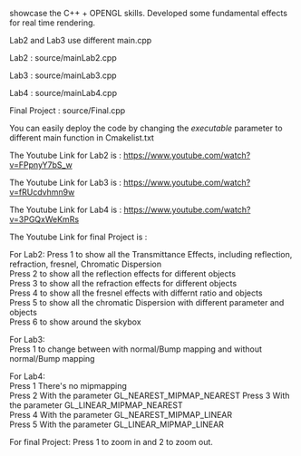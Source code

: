 showcase the C++ + OPENGL skills.  Developed some fundamental effects for real time rendering.

Lab2 and Lab3 use different main.cpp   

Lab2 : source/mainLab2.cpp   

Lab3 : source/mainLab3.cpp   

Lab4 : source/mainLab4.cpp  

Final Project : source/Final.cpp


You can easily deploy the code by changing the *executable* parameter to different main function in Cmakelist.txt

The Youtube Link for Lab2 is : https://www.youtube.com/watch?v=FPpnyY7bS_w  

The Youtube Link for Lab3 is : https://www.youtube.com/watch?v=fRUcdvhmn9w  

The Youtube Link for Lab4 is : https://www.youtube.com/watch?v=3PGQxWeKmRs  

The Youtube Link for final Project is :   


For Lab2:
Press 1 to show all the Transmittance Effects, including reflection, refraction, fresnel, Chromatic Dispersion  
Press 2 to show all the reflection effects for different objects  
Press 3 to show all the refraction effects for different objects  
Press 4 to show all the fresnel effects with differnt ratio and objects  
Press 5 to show all the chromatic Dispersion with different parameter and objects  
Press 6 to show around the skybox  

For Lab3:  
Press 1 to change between with normal/Bump mapping and without normal/Bump mapping  

For Lab4:  
Press 1 There's no mipmapping  
Press 2 With the parameter GL_NEAREST_MIPMAP_NEAREST
Press 3 With the parameter GL_LINEAR_MIPMAP_NEAREST  
Press 4 With the parameter GL_NEAREST_MIPMAP_LINEAR  
Press 5 With the parameter GL_LINEAR_MIPMAP_LINEAR  

For final Project:
Press 1 to zoom in and 2 to zoom out.   




